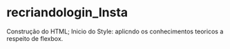 # recriandologin_Insta
Construção do HTML;
Inicio do Style: aplicndo os conhecimentos teoricos a respeito de flexbox.

